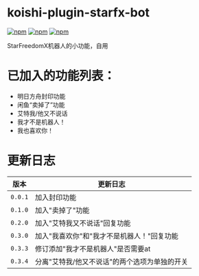 # koishi-plugin-starfx-bot

[![npm](https://img.shields.io/npm/v/koishi-plugin-starfx-bot?style=flat-square)](https://www.npmjs.com/package/koishi-plugin-starfx-bot) [![npm](https://img.shields.io/npm/l/koishi-plugin-starfx-bot?style=flat-square)](https://www.npmjs.com/package/koishi-plugin-starfx-bot) [![npm](https://img.shields.io/npm/dt/koishi-plugin-starfx-bot?style=flat-square)](https://www.npmjs.com/package/koishi-plugin-starfx-bot)

StarFreedomX机器人的小功能，自用

# 已加入的功能列表：

* 明日方舟封印功能
* 闲鱼“卖掉了”功能
* 艾特我/他又不说话
* 我才不是机器人！
* 我也喜欢你！

# 更新日志
| 版本      | 更新日志                       |
|---------|----------------------------|
| `0.0.1` | 加入封印功能                     |
| `0.1.0` | 加入"卖掉了"功能                  |
| `0.2.0` | 加入"艾特我又不说话"回复功能            |
| `0.3.0` | 加入"我喜欢你"和"我才不是机器人！"回复功能    |
| `0.3.3` | 修订添加"我才不是机器人"是否需要at        |
| `0.3.4` | 分离"艾特我/他又不说话"的两个选项为单独的开关   |
